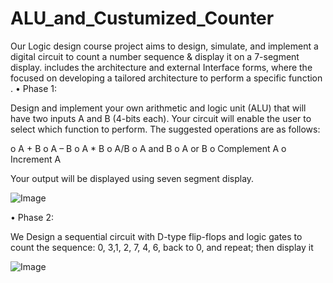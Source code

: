 # ALU_and_Custumized_Counter
Our Logic design course project aims to design, simulate, and implement a digital circuit to count a number sequence &amp; display it on a 7-segment display. includes the architecture and external Interface forms, where the focused on developing a tailored architecture to perform a specific function .
• Phase 1:

Design and implement your own arithmetic and logic unit (ALU) that will have two
inputs A and B (4-bits each). Your circuit will enable the user to select which function
to perform. The suggested operations are as follows:

o A + B
o A – B
o A * B
o A/B
o A and B
o A or B
o Complement A
o Increment A

Your output will be displayed using seven segment display.

![Image](https://user-images.githubusercontent.com/139495479/261880021-cd2778c2-a377-4c41-9f1d-8143d88467f1.png)


• Phase 2:

We Design a sequential circuit with D-type flip-flops and logic gates to
count the sequence: 0, 3,1, 2, 7, 4, 6, back to 0, and repeat; then display it





![Image](https://user-images.githubusercontent.com/139495479/261880133-732ce6f8-0707-4d75-ba59-cdec53de120d.png)
